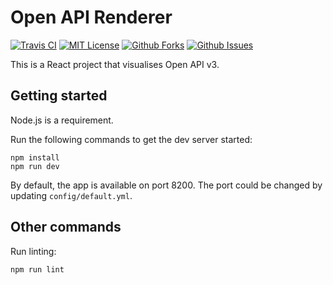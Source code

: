 # Open API Renderer

[![Travis CI](https://img.shields.io/travis/temando/open-api-renderer.svg)](https://travis-ci.org/temando/open-api-renderer)
[![MIT License](https://img.shields.io/github/license/temando/open-api-renderer.svg)](https://en.wikipedia.org/wiki/MIT_License)
[![Github Forks](https://img.shields.io/github/forks/temando/open-api-renderer.svg?style=social&label=Fork)](https://github.com/temando/open-api-renderer/network)
[![Github Issues](https://img.shields.io/github/issues-raw/temando/open-api-renderer.svg)](https://github.com/temando/open-api-renderer/issues)

This is a React project that visualises Open API v3.

## Getting started

Node.js is a requirement.

Run the following commands to get the dev server started:

```
npm install
npm run dev
```
By default, the app is available on port 8200. The port could be changed by updating `config/default.yml`.

## Other commands

Run linting:

```
npm run lint
```
